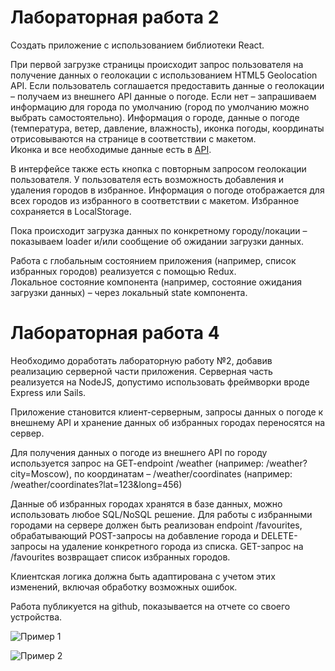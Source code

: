 # Лабораторная работа 2

Создать приложение с использованием библиотеки React.

При первой загрузке страницы происходит запрос пользователя на получение данных о геолокации с использованием HTML5 Geolocation API. Если пользователь соглашается предоставить данные о геолокации – получаем из внешнего API данные о погоде. Если нет – запрашиваем информацию для города по умолчанию (город по умолчанию можно выбрать самостоятельно). Информация о городе, данные о погоде (температура, ветер, давление, влажность), иконка погоды, координаты отрисовываются на странице в соответствии с макетом.  
Иконка и все необходимые данные есть в [API](https://openweathermap.org).

В интерфейсе также есть кнопка с повторным запросом геолокации пользователя.
У пользователя есть возможность добавления и удаления городов в избранное. Информация о погоде отображается для всех городов из избранного в соответствии с макетом. Избранное сохраняется в LocalStorage.

Пока происходит загрузка данных по конкретному городу/локации – показываем loader и/или сообщение об ожидании загрузки данных.

Работа с глобальным состоянием приложения (например, список избранных городов) реализуется с помощью Redux.  
Локальное состояние компонента (например, состояние ожидания загрузки данных) – через локальный state компонента.


# Лабораторная работа 4
Необходимо доработать лабораторную работу №2, добавив реализацию серверной части приложения. Серверная часть реализуется на NodeJS, допустимо использовать фреймворки вроде Express или Sails.

Приложение становится клиент-серверным, запросы данных о погоде к внешнему API и хранение данных об избранных городах переносятся на сервер.

Для получения данных о погоде из внешнего API по городу используется запрос на GET-endpoint /weather (например: /weather?city=Moscow), по координатам – /weather/coordinates (например: /weather/coordinates?lat=123&long=456)

Данные об избранных городах хранятся в базе данных, можно использовать любое SQL/NoSQL решение. Для работы с избранными городами на сервере должен быть реализован endpoint /favourites, обрабатывающий POST-запросы на добавление города и DELETE-запросы на удаление конкретного города из списка. GET-запрос на /favourites возвращает список избранных городов.

Клиентская логика должна быть адаптирована с учетом этих изменений, включая обработку возможных ошибок.

Работа публикуется на github, показывается на отчете со своего устройства.

![Пример 1](https://sun9-22.userapi.com/c852020/v852020713/1e0fdf/JDeAOW3ViWA.jpg)

![Пример 2](https://sun9-67.userapi.com/c852020/v852020713/1e0fd6/NBw_fcx_lTg.jpg)
